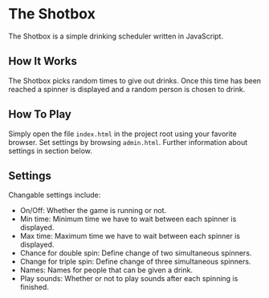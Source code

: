 # The Shotbox

The Shotbox is a simple drinking scheduler written in JavaScript.

## How It Works

The Shotbox picks random times to give out drinks. Once this time has been reached
a spinner is displayed and a random person is chosen to drink.

## How To Play

Simply open the file `index.html` in the project root using your favorite browser.
Set settings by browsing `admin.html`. Further information about settings in
section below.

## Settings

Changable settings include:

- On/Off: Whether the game is running or not.
- Min time: Minimum time we have to wait between each spinner is displayed.
- Max time: Maximum time we have to wait between each spinner is displayed.
- Chance for double spin: Define change of two simultaneous spinners.
- Change for triple spin: Define change of three simultaneous spinners.
- Names: Names for people that can be given a drink.
- Play sounds: Whether or not to play sounds after each spinning is finished.
